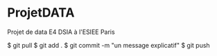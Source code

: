 # ProjetDATA
Projet de data E4 DSIA à l'ESIEE Paris

$ git pull
$ git add .
$ git commit -m "un message explicatif"
$ git push
